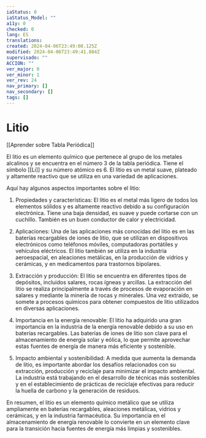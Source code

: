 ```yaml
---
iaStatus: 0
iaStatus_Model: ""
a11y: 0
checked: 0
lang: ES
translations: 
created: 2024-04-06T23:49:00.125Z
modified: 2024-04-06T23:49:41.804Z
supervisado: ""
ACCION: ""
ver_major: 0
ver_minor: 1
ver_rev: 24
nav_primary: []
nav_secondary: []
tags: []
---
```

# Litio

[[Aprender sobre Tabla Periódica]]

El litio es un elemento químico que pertenece al grupo de los metales alcalinos y se encuentra en el número 3 de la tabla periódica. Tiene el símbolo [[Li]] y su número atómico es 6. El litio es un metal suave, plateado y altamente reactivo que se utiliza en una variedad de aplicaciones.

Aquí hay algunos aspectos importantes sobre el litio:

1. Propiedades y características: El litio es el metal más ligero de todos los elementos sólidos y es altamente reactivo debido a su configuración electrónica. Tiene una baja densidad, es suave y puede cortarse con un cuchillo. También es un buen conductor de calor y electricidad.
    
2. Aplicaciones: Una de las aplicaciones más conocidas del litio es en las baterías recargables de iones de litio, que se utilizan en dispositivos electrónicos como teléfonos móviles, computadoras portátiles y vehículos eléctricos. El litio también se utiliza en la industria aeroespacial, en aleaciones metálicas, en la producción de vidrios y cerámicas, y en medicamentos para trastornos bipolares.
    
3. Extracción y producción: El litio se encuentra en diferentes tipos de depósitos, incluidos salares, rocas ígneas y arcillas. La extracción del litio se realiza principalmente a través de procesos de evaporación en salares y mediante la minería de rocas y minerales. Una vez extraído, se somete a procesos químicos para obtener compuestos de litio utilizados en diversas aplicaciones.
    
4. Importancia en la energía renovable: El litio ha adquirido una gran importancia en la industria de la energía renovable debido a su uso en baterías recargables. Las baterías de iones de litio son clave para el almacenamiento de energía solar y eólica, lo que permite aprovechar estas fuentes de energía de manera más eficiente y sostenible.
    
5. Impacto ambiental y sostenibilidad: A medida que aumenta la demanda de litio, es importante abordar los desafíos relacionados con su extracción, producción y reciclaje para minimizar el impacto ambiental. La industria está trabajando en el desarrollo de técnicas más sostenibles y en el establecimiento de prácticas de reciclaje efectivas para reducir la huella de carbono y la generación de residuos.
    

En resumen, el litio es un elemento químico metálico que se utiliza ampliamente en baterías recargables, aleaciones metálicas, vidrios y cerámicas, y en la industria farmacéutica. Su importancia en el almacenamiento de energía renovable lo convierte en un elemento clave para la transición hacia fuentes de energía más limpias y sostenibles.